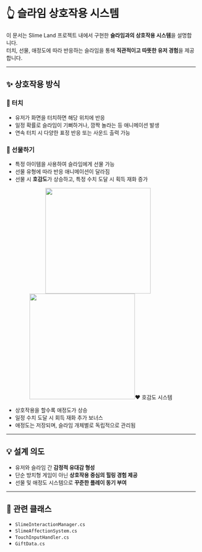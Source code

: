 # 👆 슬라임 상호작용 시스템

이 문서는 Slime Land 프로젝트 내에서 구현한 **슬라임과의 상호작용 시스템**을 설명합니다.  
터치, 선물, 애정도에 따라 반응하는 슬라임을 통해 **직관적이고 따뜻한 유저 경험**을 제공합니다.

---

## ✨ 상호작용 방식

### 📱 터치
- 유저가 화면을 터치하면 해당 위치에 반응
- 일정 확률로 슬라임이 기뻐하거나, 깜짝 놀라는 등 애니메이션 발생
- 연속 터치 시 다양한 표정 반응 또는 사운드 출력 가능

### 🎁 선물하기
- 특정 아이템을 사용하여 슬라임에게 선물 가능
- 선물 유형에 따라 반응 애니메이션이 달라짐
- 선물 시 **호감도**가 상승하고, 특정 수치 도달 시 획득 재화 증가

<p align="center">
  <img src="https://github.com/user-attachments/assets/e4783f83-f9e0-41e9-be4b-f4569ddd949a" width="280" style="margin-right: 16px;" />
  <img src="https://github.com/user-attachments/assets/734b30ce-e9d6-4d30-9c27-69772ec5ff27" width="280/>
</p>

---

## ❤️ 호감도 시스템

- 상호작용을 할수록 애정도가 상승
- 일정 수치 도달 시 회득 재화 추가 보너스
- 애정도는 저장되며, 슬라임 개체별로 독립적으로 관리됨

---

## 💡 설계 의도

- 유저와 슬라임 간 **감정적 유대감 형성**
- 단순 방치형 게임이 아닌 **상호작용 중심의 힐링 경험 제공**
- 선물 및 애정도 시스템으로 **꾸준한 플레이 동기 부여**

---

## 📁 관련 클래스

- `SlimeInteractionManager.cs`  
- `SlimeAffectionSystem.cs`  
- `TouchInputHandler.cs`  
- `GiftData.cs`

